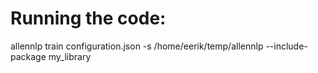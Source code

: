 # Running the code:
allennlp train configuration.json -s /home/eerik/temp/allennlp --include-package my_library
